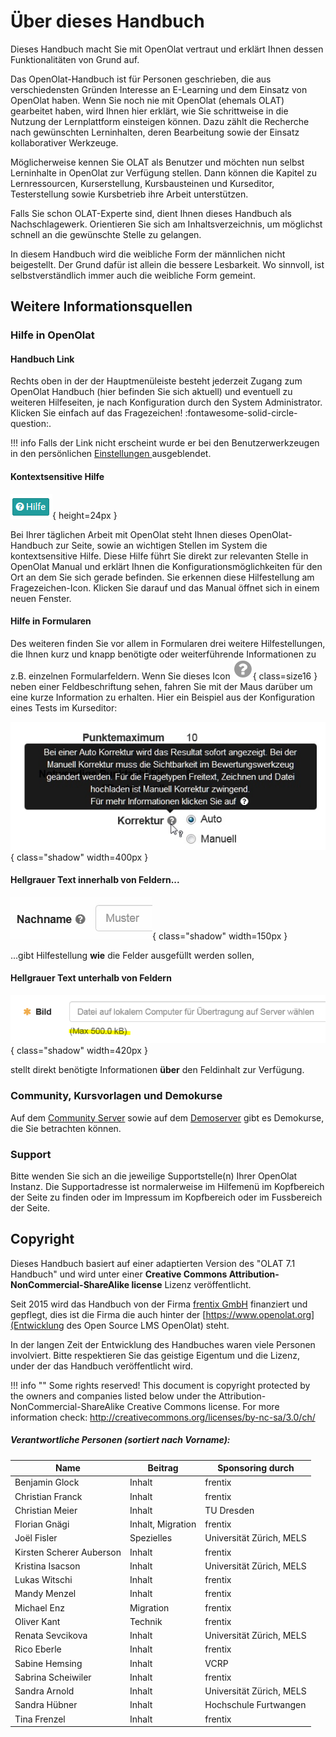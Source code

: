 # Über dieses Handbuch

Dieses Handbuch macht Sie mit OpenOlat vertraut und erklärt Ihnen dessen Funktionalitäten von Grund auf.

Das OpenOlat-Handbuch ist für Personen geschrieben, die aus verschiedensten Gründen Interesse an E-Learning und dem Einsatz von OpenOlat haben. Wenn Sie noch nie mit OpenOlat (ehemals OLAT) gearbeitet haben, wird Ihnen hier erklärt, wie Sie schrittweise in die Nutzung der Lernplattform einsteigen können. Dazu zählt die Recherche nach gewünschten Lerninhalten, deren Bearbeitung sowie der Einsatz kollaborativer Werkzeuge.

Möglicherweise kennen Sie OLAT als Benutzer und möchten nun selbst Lerninhalte in OpenOlat zur Verfügung stellen. Dann können die Kapitel zu Lernressourcen, Kurserstellung, Kursbausteinen und Kurseditor, Testerstellung sowie Kursbetrieb ihre Arbeit unterstützen.

Falls Sie schon OLAT-Experte sind, dient Ihnen dieses Handbuch als Nachschlagewerk. Orientieren Sie sich am Inhaltsverzeichnis, um möglichst schnell an die gewünschte Stelle zu gelangen.

In diesem Handbuch wird die weibliche Form der männlichen nicht beigestellt. Der Grund dafür ist allein die bessere Lesbarkeit. Wo sinnvoll, ist selbstverständlich immer auch die weibliche Form gemeint.



## Weitere Informationsquellen

### Hilfe in OpenOlat

#### Handbuch Link

Rechts oben in der der Hauptmenüleiste besteht jederzeit Zugang zum OpenOlat
Handbuch (hier befinden Sie sich aktuell) und eventuell zu weiteren
Hilfeseiten, je nach Konfiguration durch den System Administrator.  Klicken
Sie einfach auf das Fragezeichen! :fontawesome-solid-circle-question:.

!!! info
	Falls der Link nicht erscheint wurde er bei den Benutzerwerkzeugen in den
	persönlichen [Einstellungen ](../personal_menu/Configuration.de.md)ausgeblendet.

#### Kontextsensitive Hilfe

![](assets/Hilfe.png){ height=24px }

Bei Ihrer täglichen Arbeit mit OpenOlat steht Ihnen dieses OpenOlat-Handbuch
zur Seite, sowie an wichtigen Stellen im System die  kontextsensitive Hilfe.
Diese Hilfe führt Sie direkt zur relevanten Stelle in OpenOlat Manual und
erklärt Ihnen die Konfigurationsmöglichkeiten für den Ort an dem Sie sich
gerade befinden. Sie erkennen diese Hilfestellung am Fragezeichen-Icon.
Klicken Sie darauf und das Manual öffnet sich in einem neuen Fenster.


#### Hilfe in Formularen

Des weiteren finden Sie vor allem in Formularen drei weitere Hilfestellungen,
die Ihnen kurz und knapp benötigte oder weiterführende Informationen zu z.B.
einzelnen Formularfeldern. Wenn Sie dieses Icon
![](assets/hover_help.png){ class=size16 }
neben einer Feldbeschriftung sehen, fahren Sie mit der Maus darüber um eine
kurze Information zu erhalten. Hier ein Beispiel aus der Konfiguration eines
Tests im Kurseditor:

![](assets/Beispiel_Fragezeichen.jpg){ class="shadow" width=400px }


#### Hellgrauer Text innerhalb von Feldern...

![](assets/help_gui_demo.jpg){ class="shadow" width=150px }

...gibt Hilfestellung **wie** die Felder ausgefüllt werden sollen,


#### Hellgrauer Text unterhalb von Feldern 

![](assets/help_gui_demo1.png){ class="shadow" width=420px }

stellt direkt benötigte Informationen **über** den Feldinhalt zur Verfügung.


### Community, Kursvorlagen und Demokurse

Auf dem [Community Server](https://community.openolat.org) sowie auf dem [Demoserver](https://learn.olat.com "Demoserver") gibt es Demokurse,
die Sie betrachten können.

### Support

Bitte wenden Sie sich an die jeweilige Supportstelle(n) Ihrer OpenOlat
Instanz. Die Supportadresse ist normalerweise im Hilfemenü im Kopfbereich der Seite zu finden oder im Impressum im Kopfbereich oder im Fussbereich der Seite. 



## Copyright

Dieses Handbuch basiert auf einer adaptierten Version des "OLAT 7.1 Handbuch" und wird unter einer 
**Creative Commons Attribution-NonCommercial-ShareAlike license** Lizenz veröffentlicht.

Seit 2015 wird das Handbuch von der Firma [frentix GmbH](https://www.frentix.com/) finanziert und gepflegt, dies
ist die Firma die auch hinter der [https://www.openolat.org](Entwicklung des Open Source LMS OpenOlat) steht.  

In der langen Zeit der Entwicklung des Handbuches waren viele Personen involviert. Bitte respektieren Sie 
das geistige Eigentum und die Lizenz, under der das Handbuch veröffentlicht wird. 

!!! info ""
	Some rights reserved! This document is copyright protected by the owners and companies listed below under the Attribution-NonCommercial-ShareAlike Creative Commons license. For more information check:
	<http://creativecommons.org/licenses/by-nc-sa/3.0/ch/>

##### Verantwortliche Personen (sortiert nach Vorname):

| Name | Beitrag | Sponsoring durch |
| ---- | ------------ | ----------- |
| Benjamin Glock | Inhalt | frentix |
| Christian Franck | Inhalt | frentix |
| Christian Meier | Inhalt | TU Dresden |
| Florian Gnägi | Inhalt, Migration | frentix |
| Joël Fisler | Spezielles | Universität Zürich, MELS |
| Kirsten Scherer Auberson | Inhalt | frentix |
| Kristina Isacson | Inhalt | Universität Zürich, MELS  |
| Lukas Witschi | Inhalt | frentix |
| Mandy Menzel | Inhalt | frentix |
| Michael Enz | Migration | frentix |
| Oliver Kant | Technik | frentix |
| Renata Sevcikova | Inhalt | Universität Zürich, MELS |
| Rico Eberle | Inhalt | frentix |
| Sabine Hemsing | Inhalt | VCRP |
| Sabrina Scheiwiler | Inhalt | frentix |
| Sandra Arnold | Inhalt | Universität Zürich, MELS |
| Sandra Hübner | Inhalt | Hochschule Furtwangen |
| Tina Frenzel | Inhalt | frentix |

